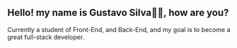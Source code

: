 <h2>Hello! my name is Gustavo Silva🕵️‍♂, how are you?</h2>
  
<p>Currently a student of Front-End, and Back-End, and my goal is to become a great full-stack developer.</p>


 

